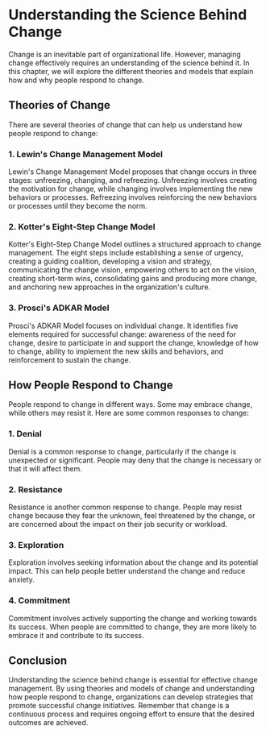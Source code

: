 Understanding the Science Behind Change
===================================================================

Change is an inevitable part of organizational life. However, managing change effectively requires an understanding of the science behind it. In this chapter, we will explore the different theories and models that explain how and why people respond to change.

Theories of Change
------------------

There are several theories of change that can help us understand how people respond to change:

### 1. Lewin's Change Management Model

Lewin's Change Management Model proposes that change occurs in three stages: unfreezing, changing, and refreezing. Unfreezing involves creating the motivation for change, while changing involves implementing the new behaviors or processes. Refreezing involves reinforcing the new behaviors or processes until they become the norm.

### 2. Kotter's Eight-Step Change Model

Kotter's Eight-Step Change Model outlines a structured approach to change management. The eight steps include establishing a sense of urgency, creating a guiding coalition, developing a vision and strategy, communicating the change vision, empowering others to act on the vision, creating short-term wins, consolidating gains and producing more change, and anchoring new approaches in the organization's culture.

### 3. Prosci's ADKAR Model

Prosci's ADKAR Model focuses on individual change. It identifies five elements required for successful change: awareness of the need for change, desire to participate in and support the change, knowledge of how to change, ability to implement the new skills and behaviors, and reinforcement to sustain the change.

How People Respond to Change
----------------------------

People respond to change in different ways. Some may embrace change, while others may resist it. Here are some common responses to change:

### 1. Denial

Denial is a common response to change, particularly if the change is unexpected or significant. People may deny that the change is necessary or that it will affect them.

### 2. Resistance

Resistance is another common response to change. People may resist change because they fear the unknown, feel threatened by the change, or are concerned about the impact on their job security or workload.

### 3. Exploration

Exploration involves seeking information about the change and its potential impact. This can help people better understand the change and reduce anxiety.

### 4. Commitment

Commitment involves actively supporting the change and working towards its success. When people are committed to change, they are more likely to embrace it and contribute to its success.

Conclusion
----------

Understanding the science behind change is essential for effective change management. By using theories and models of change and understanding how people respond to change, organizations can develop strategies that promote successful change initiatives. Remember that change is a continuous process and requires ongoing effort to ensure that the desired outcomes are achieved.
